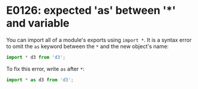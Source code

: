 # E0126: expected 'as' between '\*' and variable

You can import all of a module's exports using `import *`. It is a syntax error
to omit the `as` keyword between the `*` and the new object's name:

```javascript
import * d3 from 'd3';
```

To fix this error, write `as` after `*`:

```javascript
import * as d3 from 'd3';
```
